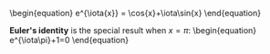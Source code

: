 \begin{equation}
e^{\iota{x}} = \cos{x}+\iota\sin{x}
\end{equation}

**Euler's identity** is the special result when $x=\pi$:
\begin{equation}
e^{\iota\pi}+1=0
\end{equation}